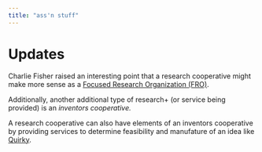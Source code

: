 ```yaml
---
title: "ass'n stuff"
---
```



# Updates

Charlie Fisher raised an interesting point that a research cooperative might make more sense as a [Focused Research Organization (FRO)](https://convergentresearch.org/fro). 

Additionally, another additional type of research+ (or service being provided) is an *inventors cooperative.*

A research cooperative can also have elements of an inventors cooperative by providing services to determine feasibility and manufature of an idea like [Quirky](https://quirky.com/). 

